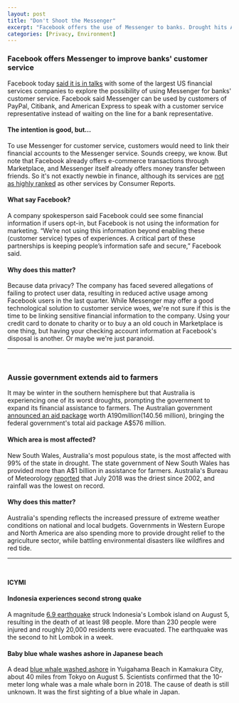 ```yaml
---
layout: post
title: "Don't Shoot the Messenger"
excerpt: "Facebook offers the use of Messenger to banks. Drought hits Australia even in the winter. ICYMI, scores killed in second strong earthquake in Indonesia, and a baby blue whale was found dead in Japan."
categories: [Privacy, Environment]
---
```


### Facebook offers Messenger to improve banks' customer service

Facebook today <a href="https://www.reuters.com/article/us-facebook-banks/facebook-in-talks-with-banks-to-expand-customer-service-idUSKBN1KR1KY" target="_blank">said it is in talks</a> with some of the largest US financial services companies to explore the possibility of using Messenger for banks' customer service. Facebook said Messenger can be used by customers of PayPal, Citibank, and American Express to speak with a customer service representative instead of waiting on the line for a bank representative.

#### The intention is good, but...

To use Messenger for customer service, customers would need to link their financial accounts to the Messenger service. Sounds creepy, we know. But note that Facebook already offers e-commerce transactions through Marketplace, and Messenger itself already offers money transfer between friends. So it's not exactly newbie in finance, although its services are <a href="https://www.bloomberg.com/news/articles/2018-08-06/facebook-shares-rise-on-optimism-for-banking-relationships" target="_blank">not as highly ranked</a> as other services by Consumer Reports.

#### What say Facebook?

A company spokesperson said Facebook could see some financial information if users opt-in, but Facebook is not using the information for marketing. “We’re not using this information beyond enabling these (customer service) types of experiences. A critical part of these partnerships is keeping people’s information safe and secure,” Facebook said.

#### Why does this matter?

Because data privacy? The company has faced severed allegations of failing to protect user data, resulting in reduced active usage among Facebook users in the last quarter. While Messenger may offer a good technological solution to customer service woes, we're not sure if this is the time to be linking sensitive financial information to the company. Using your credit card to donate to charity or to buy a an old couch in Marketplace is one thing, but having your checking account information at Facebook's disposal is another. Or maybe we're just paranoid.

* * *  
<br />

### Aussie government extends aid to farmers

It may be winter in the southern hemisphere but that Australia is experiencing one of its worst droughts, prompting the government to expand its financial assistance to farmers. The Australian government <a href="https://www.reuters.com/article/us-australia-drought-assistance/australia-announces-extra-140-million-aid-package-for-drought-hit-farmers-idUSKBN1KQ03C" target="_blank">announced an aid package</a> worth A$190 million ($140.56 million), bringing the federal government's total aid package A$576 million.

#### Which area is most affected?

New South Wales, Australia's most populous state, is the most affected with 99% of the state in drought. The state government of New South Wales has provided more than A$1 billion in assistance for farmers. Australia's Bureau of Meteorology <a href="http://www.bom.gov.au/climate/drought/" target="_blank">reported</a> that July 2018 was the driest since 2002, and rainfall was the lowest on record.

#### Why does this matter?

Australia's spending reflects the increased pressure of extreme weather conditions on national and local budgets. Governments in Western Europe and North America are also spending more to provide drought relief to the agriculture sector, while battling environmental disasters like wildfires and red tide.

* * *
<br />

**ICYMI**

#### **Indonesia experiences second strong quake**

A magnitude <a href="http://www.abc.net.au/news/2018-08-06/indonesia-issues-tsunami-warning-after-quake-off-lombok/10076088" target="_blank">6.9 earthquake</a> struck Indonesia's Lombok island on August 5, resulting in the death of at least 98 people. More than 230 people were injured and roughly 20,000 residents were evacuated. The earthquake was the second to hit Lombok in a week.

#### **Baby blue whale washes ashore in Japanese beach**

A dead <a href="https://www3.nhk.or.jp/nhkworld/en/news/20180806_26/" target="_blank">blue whale washed ashore</a> in Yuigahama Beach in Kamakura City, about 40 miles from Tokyo on August 5. Scientists confirmed that the 10-meter long whale was a male whale born in 2018. The cause of death is still unknown. It was the first sighting of a blue whale in Japan.
